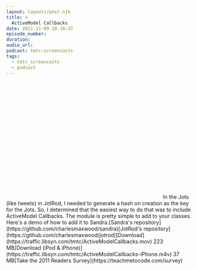 ```yaml
---
layout: layouts/post.njk
title: >
  ActiveModel Callbacks
date: 2011-11-09 18:10:37
episode_number:
duration:
audio_url:
podcast: tmtc-screencasts
tags:
  - tmtc_screencasts
  - podcast
---
```


<object width="420" height="315" classid="clsid:d27cdb6e-ae6d-11cf-96b8-444553540000" codebase="https://download.macromedia.com/pub/shockwave/cabs/flash/swflash.cab#version=6,0,40,0"><param name="allowFullScreen" value="true">

<param name="allowscriptaccess" value="always">
<param name="src" value="https://www.youtube.com/v/Z4lmZLNtv2s?version=3&amp;hl=en_US">
<param name="allowfullscreen" value="true">
<embed width="420" height="315" type="application/x-shockwave-flash" src="https://www.youtube.com/v/Z4lmZLNtv2s?version=3&amp;hl=en_US" allowfullscreen="true" allowscriptaccess="always"></embed></object>In the Jots (like tweets) in JotRod, I needed to generate a hash on creation as the key for the Jots. So, I determined that the easiest way to do that was to include ActiveModel Callbacks. The module is pretty simple to add to your classes. Here's a demo of how to add it to Sandra.[Sandra's repository](https://github.com/charlesmaxwood/sandra)[JotRod's repository](https://github.com/charlesmaxwood/jotrod)[Download](https://traffic.libsyn.com/tmtc/ActiveModelCallbacks.mov) 223 MB[Download (iPod & iPhone)](https://traffic.libsyn.com/tmtc/ActiveModelCallbacks-iPhone.m4v) 37 MB[Take the 2011 Readers Survey](https://teachmetocode.com/survey)
